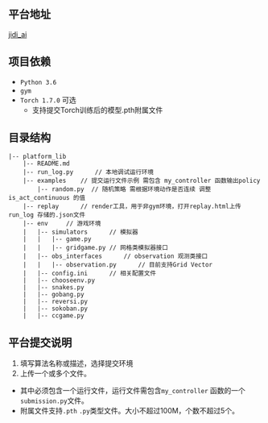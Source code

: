 ## 平台地址
[jidi_ai](http://39.102.68.22/)

## 项目依赖

- `Python 3.6`
- `gym`
- `Torch 1.7.0` 可选
  - 支持提交Torch训练后的模型.pth附属文件

## 目录结构

```
|-- platform_lib
	|-- README.md
	|-- run_log.py		// 本地调试运行环境
	|-- examples	// 提交运行文件示例	需包含 my_controller 函数输出policy
	    |-- random.py  // 随机策略 需根据环境动作是否连续 调整 is_act_continuous 的值
	|-- replay		// render工具，用于非gym环境，打开replay.html上传run_log 存储的.json文件 
	|-- env		// 游戏环境 
	|	|-- simulators		// 模拟器
	|	|	|-- game.py
	|	|	|-- gridgame.py // 网格类模拟器接口
	|	|-- obs_interfaces		// observation 观测类接口
	|	|	|-- observation.py		// 目前支持Grid Vector
	|	|-- config.ini		// 相关配置文件
	|	|-- chooseenv.py 
	|	|-- snakes.py
	|	|-- gobang.py
	|	|-- reversi.py
	|	|-- sokoban.py
	|	|-- ccgame.py

```

## 平台提交说明
1. 填写算法名称或描述，选择提交环境
2. 上传一个或多个文件。
- 其中必须包含一个运行文件，运行文件需包含`my_controller` 函数的一个`submission.py`文件。
- 附属文件支持`.pth` `.py`类型文件。大小不超过100M，个数不超过5个。 
